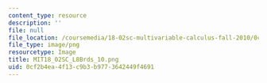 ```yaml
---
content_type: resource
description: ''
file: null
file_location: /coursemedia/18-02sc-multivariable-calculus-fall-2010/0cf2b4ea4f13c9b3b9773642449f4691_MIT18_02SC_L8Brds_10.png
file_type: image/png
resourcetype: Image
title: MIT18_02SC_L8Brds_10.png
uid: 0cf2b4ea-4f13-c9b3-b977-3642449f4691
---
```

